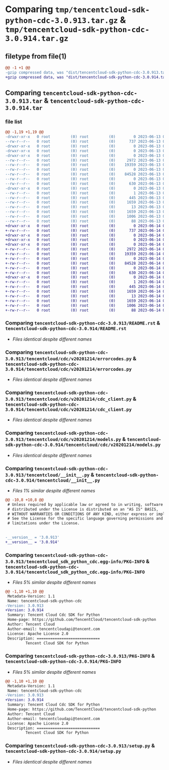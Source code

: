 # Comparing `tmp/tencentcloud-sdk-python-cdc-3.0.913.tar.gz` & `tmp/tencentcloud-sdk-python-cdc-3.0.914.tar.gz`

## filetype from file(1)

```diff
@@ -1 +1 @@
-gzip compressed data, was "dist/tencentcloud-sdk-python-cdc-3.0.913.tar", last modified: Tue Jun 13 02:06:23 2023, max compression
+gzip compressed data, was "dist/tencentcloud-sdk-python-cdc-3.0.914.tar", last modified: Wed Jun 14 00:21:04 2023, max compression
```

## Comparing `tencentcloud-sdk-python-cdc-3.0.913.tar` & `tencentcloud-sdk-python-cdc-3.0.914.tar`

### file list

```diff
@@ -1,19 +1,19 @@
-drwxr-xr-x   0 root         (0) root         (0)        0 2023-06-13 02:06:23.000000 tencentcloud-sdk-python-cdc-3.0.913/
--rw-r--r--   0 root         (0) root         (0)      737 2023-06-13 02:06:23.000000 tencentcloud-sdk-python-cdc-3.0.913/README.rst
-drwxr-xr-x   0 root         (0) root         (0)        0 2023-06-13 02:06:23.000000 tencentcloud-sdk-python-cdc-3.0.913/tencentcloud/
-drwxr-xr-x   0 root         (0) root         (0)        0 2023-06-13 02:06:23.000000 tencentcloud-sdk-python-cdc-3.0.913/tencentcloud/cdc/
-drwxr-xr-x   0 root         (0) root         (0)        0 2023-06-13 02:06:23.000000 tencentcloud-sdk-python-cdc-3.0.913/tencentcloud/cdc/v20201214/
--rw-r--r--   0 root         (0) root         (0)     2972 2023-06-13 02:06:23.000000 tencentcloud-sdk-python-cdc-3.0.913/tencentcloud/cdc/v20201214/errorcodes.py
--rw-r--r--   0 root         (0) root         (0)    19359 2023-06-13 02:06:23.000000 tencentcloud-sdk-python-cdc-3.0.913/tencentcloud/cdc/v20201214/cdc_client.py
--rw-r--r--   0 root         (0) root         (0)        0 2023-06-13 02:06:23.000000 tencentcloud-sdk-python-cdc-3.0.913/tencentcloud/cdc/v20201214/__init__.py
--rw-r--r--   0 root         (0) root         (0)    84528 2023-06-13 02:06:23.000000 tencentcloud-sdk-python-cdc-3.0.913/tencentcloud/cdc/v20201214/models.py
--rw-r--r--   0 root         (0) root         (0)        0 2023-06-13 02:06:23.000000 tencentcloud-sdk-python-cdc-3.0.913/tencentcloud/cdc/__init__.py
--rw-r--r--   0 root         (0) root         (0)      630 2023-06-13 02:06:23.000000 tencentcloud-sdk-python-cdc-3.0.913/tencentcloud/__init__.py
-drwxr-xr-x   0 root         (0) root         (0)        0 2023-06-13 02:06:23.000000 tencentcloud-sdk-python-cdc-3.0.913/tencentcloud_sdk_python_cdc.egg-info/
--rw-r--r--   0 root         (0) root         (0)        1 2023-06-13 02:06:23.000000 tencentcloud-sdk-python-cdc-3.0.913/tencentcloud_sdk_python_cdc.egg-info/dependency_links.txt
--rw-r--r--   0 root         (0) root         (0)      445 2023-06-13 02:06:23.000000 tencentcloud-sdk-python-cdc-3.0.913/tencentcloud_sdk_python_cdc.egg-info/SOURCES.txt
--rw-r--r--   0 root         (0) root         (0)     1659 2023-06-13 02:06:23.000000 tencentcloud-sdk-python-cdc-3.0.913/tencentcloud_sdk_python_cdc.egg-info/PKG-INFO
--rw-r--r--   0 root         (0) root         (0)       13 2023-06-13 02:06:23.000000 tencentcloud-sdk-python-cdc-3.0.913/tencentcloud_sdk_python_cdc.egg-info/top_level.txt
--rw-r--r--   0 root         (0) root         (0)     1659 2023-06-13 02:06:23.000000 tencentcloud-sdk-python-cdc-3.0.913/PKG-INFO
--rw-r--r--   0 root         (0) root         (0)     1006 2023-06-13 02:06:23.000000 tencentcloud-sdk-python-cdc-3.0.913/setup.py
--rw-r--r--   0 root         (0) root         (0)       88 2023-06-13 02:06:23.000000 tencentcloud-sdk-python-cdc-3.0.913/setup.cfg
+drwxr-xr-x   0 root         (0) root         (0)        0 2023-06-14 00:21:04.000000 tencentcloud-sdk-python-cdc-3.0.914/
+-rw-r--r--   0 root         (0) root         (0)      737 2023-06-14 00:21:04.000000 tencentcloud-sdk-python-cdc-3.0.914/README.rst
+drwxr-xr-x   0 root         (0) root         (0)        0 2023-06-14 00:21:04.000000 tencentcloud-sdk-python-cdc-3.0.914/tencentcloud/
+drwxr-xr-x   0 root         (0) root         (0)        0 2023-06-14 00:21:04.000000 tencentcloud-sdk-python-cdc-3.0.914/tencentcloud/cdc/
+drwxr-xr-x   0 root         (0) root         (0)        0 2023-06-14 00:21:04.000000 tencentcloud-sdk-python-cdc-3.0.914/tencentcloud/cdc/v20201214/
+-rw-r--r--   0 root         (0) root         (0)     2972 2023-06-14 00:21:04.000000 tencentcloud-sdk-python-cdc-3.0.914/tencentcloud/cdc/v20201214/errorcodes.py
+-rw-r--r--   0 root         (0) root         (0)    19359 2023-06-14 00:21:04.000000 tencentcloud-sdk-python-cdc-3.0.914/tencentcloud/cdc/v20201214/cdc_client.py
+-rw-r--r--   0 root         (0) root         (0)        0 2023-06-14 00:21:04.000000 tencentcloud-sdk-python-cdc-3.0.914/tencentcloud/cdc/v20201214/__init__.py
+-rw-r--r--   0 root         (0) root         (0)    84528 2023-06-14 00:21:04.000000 tencentcloud-sdk-python-cdc-3.0.914/tencentcloud/cdc/v20201214/models.py
+-rw-r--r--   0 root         (0) root         (0)        0 2023-06-14 00:21:04.000000 tencentcloud-sdk-python-cdc-3.0.914/tencentcloud/cdc/__init__.py
+-rw-r--r--   0 root         (0) root         (0)      630 2023-06-14 00:21:04.000000 tencentcloud-sdk-python-cdc-3.0.914/tencentcloud/__init__.py
+drwxr-xr-x   0 root         (0) root         (0)        0 2023-06-14 00:21:04.000000 tencentcloud-sdk-python-cdc-3.0.914/tencentcloud_sdk_python_cdc.egg-info/
+-rw-r--r--   0 root         (0) root         (0)        1 2023-06-14 00:21:04.000000 tencentcloud-sdk-python-cdc-3.0.914/tencentcloud_sdk_python_cdc.egg-info/dependency_links.txt
+-rw-r--r--   0 root         (0) root         (0)      445 2023-06-14 00:21:04.000000 tencentcloud-sdk-python-cdc-3.0.914/tencentcloud_sdk_python_cdc.egg-info/SOURCES.txt
+-rw-r--r--   0 root         (0) root         (0)     1659 2023-06-14 00:21:04.000000 tencentcloud-sdk-python-cdc-3.0.914/tencentcloud_sdk_python_cdc.egg-info/PKG-INFO
+-rw-r--r--   0 root         (0) root         (0)       13 2023-06-14 00:21:04.000000 tencentcloud-sdk-python-cdc-3.0.914/tencentcloud_sdk_python_cdc.egg-info/top_level.txt
+-rw-r--r--   0 root         (0) root         (0)     1659 2023-06-14 00:21:04.000000 tencentcloud-sdk-python-cdc-3.0.914/PKG-INFO
+-rw-r--r--   0 root         (0) root         (0)     1006 2023-06-14 00:21:04.000000 tencentcloud-sdk-python-cdc-3.0.914/setup.py
+-rw-r--r--   0 root         (0) root         (0)       88 2023-06-14 00:21:04.000000 tencentcloud-sdk-python-cdc-3.0.914/setup.cfg
```

### Comparing `tencentcloud-sdk-python-cdc-3.0.913/README.rst` & `tencentcloud-sdk-python-cdc-3.0.914/README.rst`

 * *Files identical despite different names*

### Comparing `tencentcloud-sdk-python-cdc-3.0.913/tencentcloud/cdc/v20201214/errorcodes.py` & `tencentcloud-sdk-python-cdc-3.0.914/tencentcloud/cdc/v20201214/errorcodes.py`

 * *Files identical despite different names*

### Comparing `tencentcloud-sdk-python-cdc-3.0.913/tencentcloud/cdc/v20201214/cdc_client.py` & `tencentcloud-sdk-python-cdc-3.0.914/tencentcloud/cdc/v20201214/cdc_client.py`

 * *Files identical despite different names*

### Comparing `tencentcloud-sdk-python-cdc-3.0.913/tencentcloud/cdc/v20201214/models.py` & `tencentcloud-sdk-python-cdc-3.0.914/tencentcloud/cdc/v20201214/models.py`

 * *Files identical despite different names*

### Comparing `tencentcloud-sdk-python-cdc-3.0.913/tencentcloud/__init__.py` & `tencentcloud-sdk-python-cdc-3.0.914/tencentcloud/__init__.py`

 * *Files 1% similar despite different names*

```diff
@@ -10,8 +10,8 @@
 # Unless required by applicable law or agreed to in writing, software
 # distributed under the License is distributed on an "AS IS" BASIS,
 # WITHOUT WARRANTIES OR CONDITIONS OF ANY KIND, either express or implied.
 # See the License for the specific language governing permissions and
 # limitations under the License.
 
 
-__version__ = '3.0.913'
+__version__ = '3.0.914'
```

### Comparing `tencentcloud-sdk-python-cdc-3.0.913/tencentcloud_sdk_python_cdc.egg-info/PKG-INFO` & `tencentcloud-sdk-python-cdc-3.0.914/tencentcloud_sdk_python_cdc.egg-info/PKG-INFO`

 * *Files 5% similar despite different names*

```diff
@@ -1,10 +1,10 @@
 Metadata-Version: 1.1
 Name: tencentcloud-sdk-python-cdc
-Version: 3.0.913
+Version: 3.0.914
 Summary: Tencent Cloud Cdc SDK for Python
 Home-page: https://github.com/TencentCloud/tencentcloud-sdk-python
 Author: Tencent Cloud
 Author-email: tencentcloudapi@tencent.com
 License: Apache License 2.0
 Description: ============================
         Tencent Cloud SDK for Python
```

### Comparing `tencentcloud-sdk-python-cdc-3.0.913/PKG-INFO` & `tencentcloud-sdk-python-cdc-3.0.914/PKG-INFO`

 * *Files 5% similar despite different names*

```diff
@@ -1,10 +1,10 @@
 Metadata-Version: 1.1
 Name: tencentcloud-sdk-python-cdc
-Version: 3.0.913
+Version: 3.0.914
 Summary: Tencent Cloud Cdc SDK for Python
 Home-page: https://github.com/TencentCloud/tencentcloud-sdk-python
 Author: Tencent Cloud
 Author-email: tencentcloudapi@tencent.com
 License: Apache License 2.0
 Description: ============================
         Tencent Cloud SDK for Python
```

### Comparing `tencentcloud-sdk-python-cdc-3.0.913/setup.py` & `tencentcloud-sdk-python-cdc-3.0.914/setup.py`

 * *Files identical despite different names*

